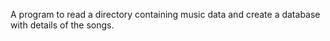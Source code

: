A program to read a directory containing music data and create a database with details of the songs.